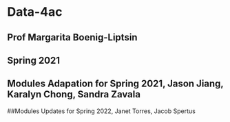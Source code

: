 # Data-4ac

## Prof Margarita Boenig-Liptsin
## Spring 2021

## Modules Adapation for Spring 2021, Jason Jiang, Karalyn Chong, Sandra Zavala

##Modules Updates for Spring 2022, Janet Torres, Jacob Spertus
